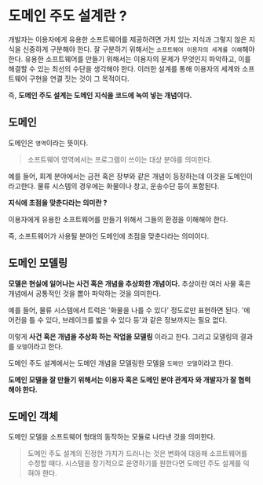 # 도메인 주도 설계란 ?

개발자는 이용자에게 유용한 소프트웨어를 제공하려면 가치 있는 지식과 그렇지 않은 지식을 신중하게 구분해야 한다. 잘 구분하기 위해서는 `소프트웨어 이용자의 세계를 이해`해야 한다.
유용한 소프트웨어를 만들기 위해서는 이용자의 문제가 무엇인지 파악하고, 이를 해결할 수 있는 최선의 수단을 생각해야 한다. 이러한 설계를 통해 이용자의 세계와 소프트웨어 구현을 연결 짓는 것이
그 목적이다.

즉, __도메인 주도 설계는 도메인 지식을 코드에 녹여 넣는 개념이다.__

## 도메인

도메인은 `영역`이라는 뜻이다. 

> 소프트웨어 영역에서는 프로그램이 쓰이는 대상 분야를 의미한다.

예를 들어, 회계 분야에서는 금전 혹은 장부와 같은 개념이 등장하는데 이것을 도메인이라고한다. 물류 시스템의 경우에는 화물이나 창고, 운송수단 등이 포함된다.

__지식에 초점을 맞춘다라는 의미란 ?__

이용자에게 유용한 소프트웨어를 만들기 위해서 그들의 환경을 이해해야 한다.

즉, 소프트웨어가 사용될 분야인 도메인에 초점을 맞춘다라는 의미이다.

## 도메인 모델링

__모델은 현실에 일어나는 사건 혹은 개념을 추상화한 개념이다.__ 추상이란 여러 사물 혹은 개념에서 공통적인 것을 뽑아 파악하는 것을 의미한다.

예를 들어, 물류 시스템에서 트럭은 '화물을 나를 수 있다' 정도로만 표현하면 된다. '에어컨을 틀 수 있다, 브레이크를 밟을 수 있다 등'과 같은 정보까지는 필요 없다.

이렇게 __사건 혹은 개념을 추상화 하는 작업을 모델링__ 이라고 한다. 그리고 모델링의 결과를 `모델`이라고 한다.

도메인 주도 설계에서는 도메인 개념을 모델링한 모델을 `도메인 모델`이라고 한다.

__도메인 모델을 잘 만들기 위해서는 이용자 혹은 도메인 분야 관계자 와 개발자가 잘 협력해야 한다.__

## 도메인 객체

도메인 모델을 소프트웨어 형태의 동작하는 모듈로 나타낸 것을 의미한다.

> 도메인 주도 설계의 진정한 가치가 드러나는 것은 변화에 대응해 소프트웨어를 수정할 때다. 시스템을 장기적으로 운영하기를 원한다면 도메인 주도 설계를 익혀야 한다.
